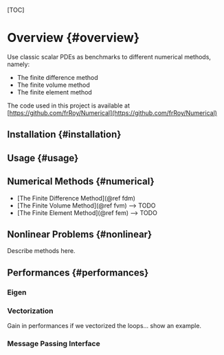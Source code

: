 [TOC]

# Overview             {#overview}

Use classic scalar PDEs as benchmarks to different numerical methods, namely:

* The finite difference method
* The finite volume method
* The finite element method

The code used in this project is available at 
[https://github.com/frRoy/Numerical](https://github.com/frRoy/Numerical)

## Installation       {#installation}

## Usage              {#usage}

## Numerical Methods  {#numerical} 

* [The Finite Difference Method](@ref fdm)
* [The Finite Volume Method](@ref fvm) --> TODO
* [The Finite Element Method](@ref fem)  --> TODO

## Nonlinear Problems {#nonlinear}

Describe methods here.

## Performances       {#performances}

### Eigen

### Vectorization

Gain in performances if we vectorized the loops... show an example.

### Message Passing Interface
